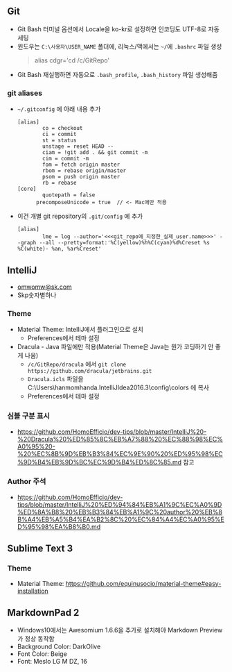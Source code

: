## Git 

- Git Bash 터미널 옵션에서 Locale을 ko-kr로 설정하면 인코딩도 UTF-8로 자동 세팅
- 윈도우는 `C:\사용자\USER_NAME` 폴더에, 리눅스/맥에서는 `~/`에 `.bashrc` 파일 생성
  >alias cdgr='cd /c/GitRepo'
- Git Bash 재실행하면 자동으로 `.bash_profile`, `.bash_history` 파일 생성해줌

### git aliases

- `~/.gitconfig` 에 아래 내용 추가

	```
	[alias]
	        co = checkout
	        ci = commit
	        st = status
	        unstage = reset HEAD --
	        ciam = !git add . && git commit -m
	        cim = commit -m
	        fom = fetch origin master
	        rbom = rebase origin/master        
	        psom = push origin master
	        rb = rebase
	[core]
	        quotepath = false   
          precomposeUnicode = true  // <- Mac에만 적용
	```

- 이건 개별 git repository의 `.git/config` 에 추가

	```
	[alias]
	        lme = log --author='<<<git_repo에_지정한_실제_user.name>>>' --graph --all --pretty=format:'%C(yellow)%h%C(cyan)%d%Creset %s %C(white)- %an, %ar%Creset'
	```


## IntelliJ

- omwomw@sk.com
- Skp숫자별하나

### Theme

- Material Theme: IntelliJ에서 플러그인으로 설치
  - Preferences에서 테마 설정
- Dracula - Java 파일에만 적용(Material Theme은 Java는 뭔가 코딩하기 안 좋게 나옴)
  - `/c/GitRepo/dracula` 에서 `git clone https://github.com/dracula/jetbrains.git`
  - `Dracula.icls` 파일을 C:\Users\hanmomhanda\.IntelliJIdea2016.3\config\colors 에 복사
  - Preferences에서 테마 설정

### 심볼 구분 표시

- https://github.com/HomoEfficio/dev-tips/blob/master/IntelliJ%20-%20Dracula%20%ED%85%8C%EB%A7%88%20%EC%88%98%EC%A0%95%20-%20%EC%8B%9D%EB%B3%84%EC%9E%90%20%ED%95%98%EC%9D%B4%EB%9D%BC%EC%9D%B4%ED%8C%85.md 참고

### Author 주석

- https://github.com/HomoEfficio/dev-tips/blob/master/IntelliJ%20%ED%94%84%EB%A1%9C%EC%A0%9D%ED%8A%B8%20%EB%B3%84%EB%A1%9C%20author%20%EB%8B%A4%EB%A5%B4%EA%B2%8C%20%EC%84%A4%EC%A0%95%ED%95%98%EA%B8%B0.md


## Sublime Text 3

### Theme

- Material Theme: https://github.com/equinusocio/material-theme#easy-installation


## MarkdownPad 2

- Windows10에서는 Awesomium 1.6.6을 추가로 설치해야 Markdown Preview가 정상 동작함
- Background Color: DarkOlive
- Font Color: Beige
- Font: Meslo LG M DZ, 16
